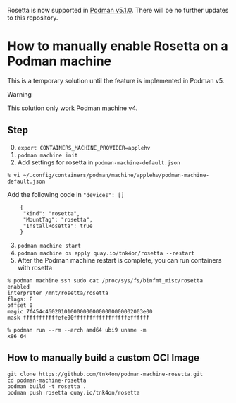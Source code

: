 Rosetta is now supported in [Podman v5.1.0](https://github.com/containers/podman/releases/tag/v5.1.0). There will be no further updates to this repository.

# How to manually enable Rosetta on a Podman machine

This is a temporary solution until the feature is implemented in Podman v5.
> [!WARNING]
> This solution only work Podman machine v4.

## Step

0. `export CONTAINERS_MACHINE_PROVIDER=applehv`
1. `podman machine init`
2. Add settings for rosetta in `podman-machine-default.json`
```
% vi ~/.config/containers/podman/machine/applehv/podman-machine-default.json
```

Add the following code in `"devices": []`
```
    {
     "kind": "rosetta",
     "MountTag": "rosetta",
     "InstallRosetta": true
    }
```
3. `podman machine start`
4. `podman machine os apply quay.io/tnk4on/rosetta --restart`
5. After the Podman machine restart is complete, you can run containers with rosetta
```
% podman machine ssh sudo cat /proc/sys/fs/binfmt_misc/rosetta
enabled
interpreter /mnt/rosetta/rosetta
flags: F
offset 0
magic 7f454c4602010100000000000000000002003e00
mask fffffffffffefe00fffffffffffffffffeffffff

% podman run --rm --arch amd64 ubi9 uname -m
x86_64
```

## How to manually build a custom OCI Image

```
git clone https://github.com/tnk4on/podman-machine-rosetta.git
cd podman-machine-rosetta
podman build -t rosetta .
podman push rosetta quay.io/tnk4on/rosetta
```

